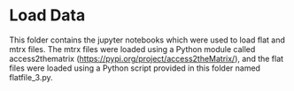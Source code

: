 # Load Data

This folder contains the jupyter notebooks which were used to load flat and mtrx files. The mtrx files were loaded using a Python module called access2thematrix 
(https://pypi.org/project/access2theMatrix/), and the flat files were loaded using a Python script provided in this folder named flatfile_3.py. 
